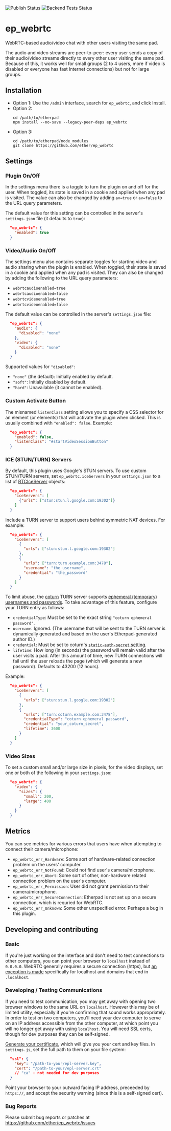 ![Publish Status](https://github.com/ether/ep_webrtc/workflows/Node.js%20Package/badge.svg) ![Backend Tests Status](https://github.com/ether/ep_webrtc/workflows/Backend%20tests/badge.svg)

# ep_webrtc

WebRTC-based audio/video chat with other users visiting the same pad.

The audio and video streams are peer-to-peer: every user sends a copy of their
audio/video streams directly to every other user visiting the same pad. Because
of this, it works well for small groups (2 to 4 users, more if video is disabled
or everyone has fast Internet connections) but not for large groups.

## Installation

* Option 1: Use the `/admin` interface, search for `ep_webrtc`, and click
  Install.
* Option 2:
  ```shell
  cd /path/to/etherpad
  npm install --no-save --legacy-peer-deps ep_webrtc
  ```
* Option 3:
  ```shell
  cd /path/to/etherpad/node_modules
  git clone https://github.com/ether/ep_webrtc
  ```

## Settings

### Plugin On/Off

In the settings menu there is a toggle to turn the plugin on and off for the
user. When toggled, its state is saved in a cookie and applied when any pad is
visited. The value can also be changed by adding `av=true` or `av=false` to the
URL query parameters.

The default value for this setting can be controlled in the server's
`settings.json` file (it defaults to `true`):

```json
  "ep_webrtc": {
    "enabled": true
  }
```

### Video/Audio On/Off

The settings menu also contains separate toggles for starting video and audio
sharing when the plugin is enabled. When toggled, their state is saved in a
cookie and applied when any pad is visited. They can also be changed by adding
the following to the URL query parameters:

* `webrtcaudioenabled=true`
* `webrtcaudioenabled=false`
* `webrtcvideoenabled=true`
* `webrtcvideoenabled=false`

The default value can be controlled in the server's `settings.json` file:

```json
  "ep_webrtc": {
    "audio": {
      "disabled": "none"
    },
    "video": {
      "disabled": "none"
    }
  }
```

Supported values for `"disabled"`:

* `"none"` (the default): Initially enabled by default.
* `"soft"`: Initially disabled by default.
* `"hard"`: Unavailable (it cannot be enabled).

### Custom Activate Button

The misnamed `listenClass` setting allows you to specify a CSS selector for an
element (or elements) that will activate the plugin when clicked. This is
usually combined with `"enabled": false`. Example:

```json
  "ep_webrtc": {
    "enabled": false,
    "listenClass": "#startVideoSessionButton"
  }
```

### ICE (STUN/TURN) Servers

By default, this plugin uses Google's STUN servers. To use custom STUN/TURN
servers, set `ep_webrtc.iceServers` in your `settings.json` to a list of
[RTCIceServer](https://developer.mozilla.org/en-US/docs/Web/API/RTCIceServer)
objects:

```json
  "ep_webrtc": {
    "iceServers": [
      {"urls": ["stun:stun.l.google.com:19302"]}
    ]
  }
```

Include a TURN server to support users behind symmetric NAT devices. For
example:

```json
  "ep_webrtc": {
    "iceServers": [
      {
        "urls": ["stun:stun.l.google.com:19302"]
      },
      {
        "urls": ["turn:turn.example.com:3478"],
        "username": "the_username",
        "credential": "the_password"
      }
    ]
  }
```

To limit abuse, the [coturn](https://github.com/coturn/coturn) TURN server
supports [ephemeral (temporary) usernames and
passwords](https://github.com/coturn/coturn/blob/60e7a199fe748cb7080594a458d22c2f7bb15a8c/README.turnserver#L664-L729).
To take advantage of this feature, configure your TURN entry as follows:

* `credentialType`: Must be set to the exact string `"coturn ephemeral
  password"`.
* `username`: Ignored. (The username that will be sent to the TURN server is
  dynamically generated and based on the user's Etherpad-generated author ID.)
* `credential`: Must be set to coturn's [`static-auth-secret`
  setting](https://github.com/coturn/coturn/blob/60e7a199fe748cb7080594a458d22c2f7bb15a8c/README.turnserver#L445-L450).
* `lifetime`: How long (in seconds) the password will remain valid after the
  user visits a pad. After this amount of time, new TURN connections will fail
  until the user reloads the page (which will generate a new password). Defaults
  to 43200 (12 hours).

Example:

```json
  "ep_webrtc": {
    "iceServers": [
      {
        "urls": ["stun:stun.l.google.com:19302"]
      },
      {
        "urls": ["turn:coturn.example.com:3478"],
        "credentialType": "coturn ephemeral password",
        "credential": "your_coturn_secret",
        "lifetime": 3600
      }
    ]
  }
```

### Video Sizes

To set a custom small and/or large size in pixels, for the video displays, set
one or both of the following in your `settings.json`:

```json
  "ep_webrtc": {
    "video": {
      "sizes": {
        "small": 200,
        "large": 400
      }
    }
  }
```

## Metrics

You can see metrics for various errors that users have when attempting to
connect their camera/microphone:

* `ep_webrtc_err_Hardware`: Some sort of hardware-related connection problem on
  the users' computer.
* `ep_webrtc_err_NotFound`: Could not find user's camera/microphone.
* `ep_webrtc_err_Abort`: Some sort of other, non-hardware related connection
  problem on the user's computer.
* `ep_webrtc_err_Permission`: User did not grant permission to their
  camera/microphone.
* `ep_webrtc_err_SecureConnection`: Etherpad is not set up on a secure
  connection, which is requried for WebRTC.
* `ep_webrtc_err_Unknown`: Some other unspecified error. Perhaps a bug in this
  plugin.

## Developing and contributing

### Basic

If you're just working on the interface and don't need to test connections to
other computers, you can point your browser to `localhost` instead of `0.0.0.0`.
WebRTC generally requires a secure connection (https), but [an exception is
made](https://w3c.github.io/webappsec-secure-contexts/#localhost) specifically
for localhost and domains that end in `.localhost`.

### Developing / Testing Communications

If you need to test communication, you may get away with opening two browser
windows to the same URL on `localhost`. However this may be of limited utility,
especially if you're confirming that sound works appropriately. In order to test
on two computers, you'll need your dev computer to serve on an IP address
accessible from the other computer, at which point you will no longer get away
with using `localhost`. You will need SSL certs, though for dev purposes they
can be self-signed.

[Generate your certificate](https://serverfault.com/a/224127), which will give
you your cert and key files. In `settings.js`, set the full path to them on your
file system:

```json
  "ssl": {
    "key": "/path-to-your/epl-server.key",
    "cert": "/path-to-your/epl-server.crt"
    // "ca" - not needed for dev purposes
  }
```

Point your browser to your outward facing IP address, preceeded by `https://`,
and accept the security warning (since this is a self-signed cert).

### Bug Reports

Please submit bug reports or patches at
https://github.com/ether/ep_webrtc/issues
